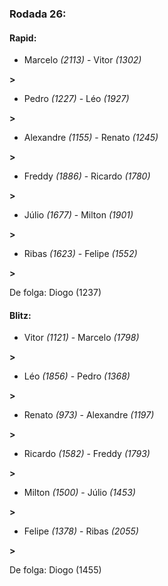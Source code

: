 ### Rodada 26:

#### Rapid:

* Marcelo *(2113)*     -     Vitor *(1302)*

 **>** 
* Pedro *(1227)*     -     Léo *(1927)*

 **>** 
* Alexandre *(1155)*     -     Renato *(1245)*

 **>** 
* Freddy *(1886)*     -     Ricardo *(1780)*

 **>** 
* Júlio *(1677)*     -     Milton *(1901)*

 **>** 
* Ribas *(1623)*     -     Felipe *(1552)*

 **>** 

De folga: Diogo (1237)

#### Blitz:

* Vitor *(1121)*     -     Marcelo *(1798)*

 **>** 
* Léo *(1856)*     -     Pedro *(1368)*

 **>** 
* Renato *(973)*     -     Alexandre *(1197)*

 **>** 
* Ricardo *(1582)*     -     Freddy *(1793)*

 **>** 
* Milton *(1500)*     -     Júlio *(1453)*

 **>** 
* Felipe *(1378)*     -     Ribas *(2055)*

 **>** 

De folga: Diogo (1455)

